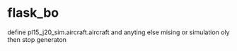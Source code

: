 # flask_bo

define pl15_j20_sim.aircraft.aircraft  and anyting else mising or simulation oly then stop generaton 

